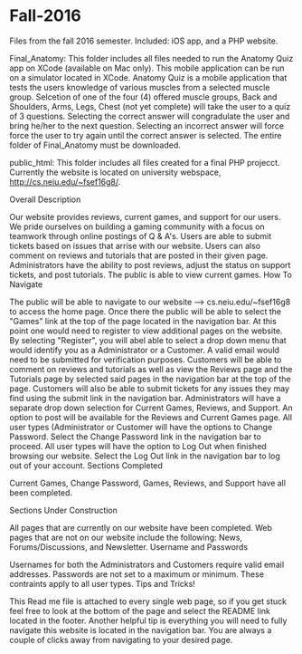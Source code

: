 # Fall-2016
Files from the fall 2016 semester.  Included: iOS app, and a PHP website.

Final_Anatomy:
This folder includes all files needed to run the Anatomy Quiz app on XCode (available on Mac only).  This mobile application can be run on a simulator located in XCode.  Anatomy Quiz is a mobile application that tests the users knowledge of various muscles from a selected muscle group.  Selcetion of one of the four (4) offered muscle groups, Back and Shoulders, Arms, Legs, Chest (not yet complete) will take the user to a quiz of 3 questions.  Selecting the correct answer will congradulate the user and bring he/her to the next question.  Selecting an incorrect answer will force force the user to try again until the correct answer is selected.  The entire folder of Final_Anatomy must be downloaded.



public_html:
This folder includes all files created for a final PHP projecct.  Currently the website is located on university webspace, http://cs.neiu.edu/~fsef16g8/.  

Overall Description

Our website provides reviews, current games, and support for our users. We pride ourselves on building a gaming community with a focus on teamwork through online postings of Q & A's. Users are able to submit tickets based on issues that arrise with our website. Users can also comment on reviews and tutorials that are posted in their given page. Administrators have the ability to post reviews, adjust the status on support tickets, and post tutorials. The public is able to view current games.
How To Navigate

The public will be able to navigate to our website --> cs.neiu.edu/~fsef16g8 to access the home page. Once there the public will be able to select the "Games" link at the top of the page located in the navigation bar. At this point one would need to register to view additional pages on the website. By selecting "Register", you will abel able to select a drop down menu that would identify you as a Administrator or a Customer. A valid email would need to be submitted for verification purposes. Customers will be able to comment on reviews and tutorials as well as view the Reviews page and the Tutorials page by selected said pages in the navigation bar at the top of the page. Customers will also be able to submit tickets for any issues they may find using the submit link in the navigation bar. Administrators will have a separate drop down selection for Current Games, Reviews, and Support. An option to post will be available for the Reviews and Current Games page. All user types (Administrator or Customer will have the options to Change Password. Select the Change Password link in the navigation bar to proceed. All user types will have the option to Log Out when finished browsing our website. Select the Log Out link in the navigation bar to log out of your account.
Sections Completed

Current Games, Change Password, Games, Reviews, and Support have all been completed.

Sections Under Construction

All pages that are currently on our website have been completed. Web pages that are not on our website include the following: News, Forums/Discussions, and Newsletter.
Username and Passwords

Usernames for both the Administrators and Customers require valid email addresses. Passwords are not set to a maximum or minimum. These contraints apply to all user types.
Tips and Tricks!

This Read me file is attached to every single web page, so if you get stuck feel free to look at the bottom of the page and select the README link located in the footer. Another helpful tip is everything you will need to fully navigate this website is located in the navigation bar. You are always a couple of clicks away from navigating to your desired page.
